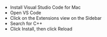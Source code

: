 *  Install Visual Studio Code for Mac
*  Open VS Code
*  Click on the Extensions view on the Sidebar
*  Search for C++
*  Click Install, then click Reload
